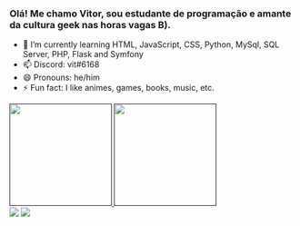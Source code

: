 ### Olá! Me chamo Vitor, sou estudante de programação e amante da cultura geek nas horas vagas B).

- 🌱 I’m currently learning HTML, JavaScript, CSS, Python, MySql, SQL Server, PHP, Flask and Symfony
- 📫 Discord: vit#6168
- 😄 Pronouns: he/him
- ⚡ Fun fact: I like animes, games, books, music, etc. 


<div>
  <a href="">
  <img height="180em>" src="https://github-readme-stats.vercel.app/api?username=vittxr&show_icons=true&theme=dracula&include_all_commits=true&count_private=true"/>
  <img height="180em" src="https://github-readme-stats.vercel.app/api/top-langs/?username=vittxr&layout=compact&langs_count=16&theme=dracula"/>
</div>
  
 <div>
   <a href="https://www.linkedin.com/in/vitor-roberto-8b68a9223/" target="_blank"><img src="https://img.shields.io/badge/LinkedIn-0077B5?style=for-the-badge&logo=linkedin&logoColor=white" target="_blank"></a> 
   <a href="mailto:vitor.roberto3022@gmail.com"><img src="https://img.shields.io/badge/Gmail-D14836?style=for-the-badge&logo=gmail&logoColor=white" target="_blank"></a> 
</div>
